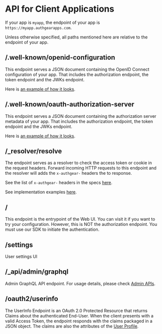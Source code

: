 # API for Client Applications

If your app is `myapp`, the endpoint of your app is `https://myapp.authgearapps.com`.

Unless otherwise specified, all paths mentioned here are relative to the endpoint of your app.

## /.well-known/openid-configuration

This endpoint serves a JSON document containing the OpenID Connect configuration of your app. That includes the authorization endpoint, the token endpoint and the JWKs endpoint.

Here is [an example of how it looks](https://accounts.portal.authgearapps.com/.well-known/openid-configuration).

## /.well-known/oauth-authorization-server

This endpoint serves a JSON document containing the authorization server metadata of your app. That includes the authorization endpoint, the token endpoint and the JWKs endpoint.

Here is [an example of how it looks](https://accounts.portal.authgearapps.com/.well-known/oauth-authorization-server).

## /\_resolver/resolve

The endpoint serves as a resolver to check the access token or cookie in the request headers. Forward incoming HTTP requests to this endpoint and the resolver will adds the `x-authgear-` headers the to response.

See the list of `x-authgear-` headers in the specs [here](https://github.com/authgear/authgear-server/blob/master/docs/specs/api-resolver.md).

See implementation examples [here](../get-started/backend-integration/nginx.md).

## /

This endpoint is the entrypoint of the Web UI. You can visit it if you want to try your configuration. However, this is NOT the authorization endpoint. You must use our SDK to initiate the authentication.

## /settings

User settings UI

## /\_api/admin/graphql

Admin GraphQL API endpoint. For usage details, please check [Admin APIs](admin-api/).

## /oauth2/userinfo

The UserInfo Endpoint is an OAuth 2.0 Protected Resource that returns Claims about the authenticated End-User. When the client presents with a valid Access Token, the endpoint responds with the claims packaged in a JSON object. The claims are also the attributes of the [User Profile](../integrate/user-profile.md).&#x20;

